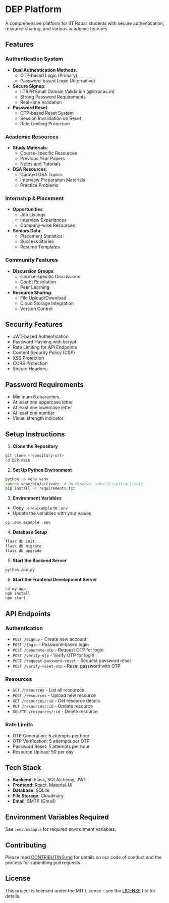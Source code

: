 # DEP Platform

A comprehensive platform for IIT Ropar students with secure authentication, resource sharing, and various academic features.

## Features

### Authentication System
- **Dual Authentication Methods**:
  - OTP-based Login (Primary)
  - Password-based Login (Alternative)
- **Secure Signup**:
  - IITRPR Email Domain Validation (@iitrpr.ac.in)
  - Strong Password Requirements
  - Real-time Validation
- **Password Reset**:
  - OTP-based Reset System
  - Session Invalidation on Reset
  - Rate Limiting Protection

### Academic Resources
- **Study Materials**:
  - Course-specific Resources
  - Previous Year Papers
  - Notes and Tutorials
- **DSA Resources**:
  - Curated DSA Topics
  - Interview Preparation Materials
  - Practice Problems

### Internship & Placement
- **Opportunities**:
  - Job Listings
  - Interview Experiences
  - Company-wise Resources
- **Seniors Data**:
  - Placement Statistics
  - Success Stories
  - Resume Templates

### Community Features
- **Discussion Groups**:
  - Course-specific Discussions
  - Doubt Resolution
  - Peer Learning
- **Resource Sharing**:
  - File Upload/Download
  - Cloud Storage Integration
  - Version Control

## Security Features
- JWT-based Authentication
- Password Hashing with bcrypt
- Rate Limiting for API Endpoints
- Content Security Policy (CSP)
- XSS Protection
- CORS Protection
- Secure Headers

## Password Requirements
- Minimum 6 characters
- At least one uppercase letter
- At least one lowercase letter
- At least one number
- Visual strength indicator

## Setup Instructions

1. **Clone the Repository**
```bash
git clone <repository-url>
cd DEP-main
```

2. **Set Up Python Environment**
```bash
python -m venv venv
source venv/bin/activate  # On Windows: venv\Scripts\activate
pip install -r requirements.txt
```

3. **Environment Variables**
- Copy `.env.example` to `.env`
- Update the variables with your values
```bash
cp .env.example .env
```

4. **Database Setup**
```bash
flask db init
flask db migrate
flask db upgrade
```

5. **Start the Backend Server**
```bash
python app.py
```

6. **Start the Frontend Development Server**
```bash
cd my-app
npm install
npm start
```

## API Endpoints

### Authentication
- `POST /signup` - Create new account
- `POST /login` - Password-based login
- `POST /generate-otp` - Request OTP for login
- `POST /verify-otp` - Verify OTP for login
- `POST /request-password-reset` - Request password reset
- `POST /verify-reset-otp` - Reset password with OTP

### Resources
- `GET /resources` - List all resources
- `POST /resources` - Upload new resource
- `GET /resources/:id` - Get resource details
- `PUT /resources/:id` - Update resource
- `DELETE /resources/:id` - Delete resource

### Rate Limits
- OTP Generation: 5 attempts per hour
- OTP Verification: 5 attempts per OTP
- Password Reset: 5 attempts per hour
- Resource Upload: 50 per day

## Tech Stack
- **Backend**: Flask, SQLAlchemy, JWT
- **Frontend**: React, Material-UI
- **Database**: SQLite
- **File Storage**: Cloudinary
- **Email**: SMTP (Gmail)

## Environment Variables Required
See `.env.example` for required environment variables.

## Contributing
Please read [CONTRIBUTING.md](CONTRIBUTING.md) for details on our code of conduct and the process for submitting pull requests.

## License
This project is licensed under the MIT License - see the [LICENSE](LICENSE) file for details. 
 
